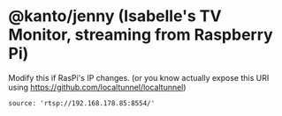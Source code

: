 # @kanto/jenny (Isabelle's TV Monitor, streaming from Raspberry Pi)

Modify this if RasPi's IP changes. (or you know actually expose this URI using https://github.com/localtunnel/localtunnel)

```
source: 'rtsp://192.168.178.85:8554/'
```
